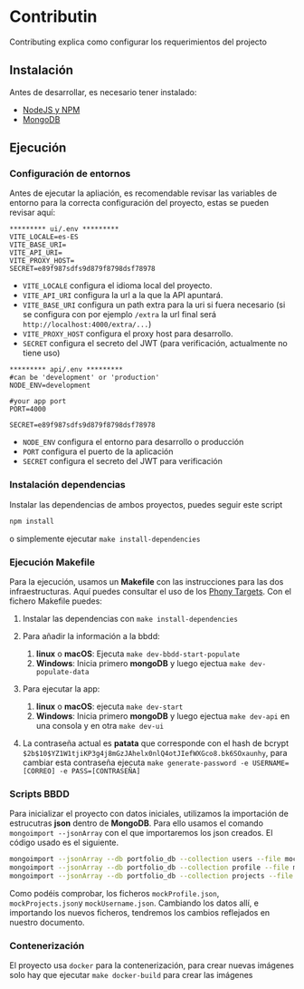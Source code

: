 # Contributin

Contributing explica como configurar los requerimientos del projecto

## Instalación

Antes de desarrollar, es necesario tener instalado:

* [NodeJS y NPM](https://nodejs.org/)
* [MongoDB](https://www.mongodb.com)
  
## Ejecución

### Configuración de entornos

Antes de ejecutar la apliación, es recomendable revisar las variables de entorno para la correcta configuración del proyecto, estas se pueden revisar aquí:

```.env
********* ui/.env *********
VITE_LOCALE=es-ES
VITE_BASE_URI=
VITE_API_URI=
VITE_PROXY_HOST=
SECRET=e89f987sdfs9d879f8798dsf78978
```

* `VITE_LOCALE` configura el idioma local del proyecto.
* `VITE_API_URI` configura la url a la que la API apuntará.
* `VITE_BASE_URI` configura un path extra para la uri si fuera necesario (si se configura con por ejemplo `/extra` la url final será `http://localhost:4000/extra/...`)
* `VITE_PROXY_HOST` configura el proxy host para desarrollo.
* `SECRET` configura el secreto del JWT (para verificación, actualmente no tiene uso)

```.env
********* api/.env *********
#can be 'development' or 'production'
NODE_ENV=development

#your app port
PORT=4000

SECRET=e89f987sdfs9d879f8798dsf78978
```

* `NODE_ENV` configura el entorno para desarrollo o producción
* `PORT` configura el puerto de la aplicación
* `SECRET` configura el secreto del JWT para verificación

### Instalación dependencias

Instalar las dependencias de ambos proyectos, puedes seguir este script

```bash
npm install
```

o simplemente ejecutar `make install-dependencies`

### Ejecución Makefile

Para la ejecución, usamos un **Makefile** con las instrucciones para las dos infraestructuras. Aquí puedes consultar el uso de los [Phony Targets](https://www.gnu.org/software/make/manual/html_node/Phony-Targets.html). Con el fichero Makefile puedes:

1. Instalar las dependencias con `make install-dependencies`

2. Para añadir la información a la bbdd:
   1. **linux** o **macOS**: Ejecuta `make dev-bbdd-start-populate`
   2. **Windows**: Inicia primero **mongoDB** y luego ejectua `make dev-populate-data`

3. Para ejecutar la app:
   1. **linux** o **macOS**: ejecuta `make dev-start`
   2. **Windows**: Inicia primero **mongoDB** y luego ejectua `make dev-api` en una consola y en otra `make dev-ui`

4. La contraseña actual es **patata** que corresponde con el hash de bcrypt `$2b$10$YZ1W1tjiKP3g4j8mGzJAhelx0nlQ4otJIefWXGco8.bk6SOxaunhy`, para cambiar esta contraseña ejecuta `make generate-password -e USERNAME=[CORREO] -e PASS=[CONTRASEÑA]`

### Scripts BBDD

Para inicializar el proyecto con datos iniciales, utilizamos la importación de estrucutras **json** dentro de **MongoDB**. Para ello usamos el comando `mongoimport --jsonArray` con el que importaremos los json creados. El código usado es el siguiente.

```bash
mongoimport --jsonArray --db portfolio_db --collection users --file mockUsername.json
mongoimport --jsonArray --db portfolio_db --collection profile --file mockProfile.json
mongoimport --jsonArray --db portfolio_db --collection projects --file mockProjects.json
```

Como podéis comprobar, los ficheros `mockProfile.json`, `mockProjects.json`y `mockUsername.json`. Cambiando los datos allí, e importando los nuevos ficheros, tendremos los cambios reflejados en nuestro documento.

### Contenerización

El proyecto usa `docker` para la contenerización, para crear nuevas imágenes solo hay que ejecutar `make docker-build` para crear las imágenes